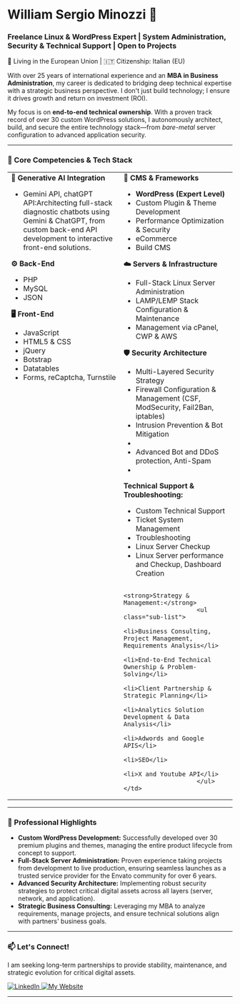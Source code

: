 # William Sergio Minozzi 👋
### Freelance Linux & WordPress Expert | System Administration, Security & Technical Support | Open to Projects 

<p align="left">
  📍 Living in the European Union | 🇮🇹 Citizenship: Italian (EU)
</p>

With over 25 years of international experience and an **MBA in Business Administration**, my career is dedicated to bridging deep technical expertise with a strategic business perspective. I don't just build technology; I ensure it drives growth and return on investment (ROI).

My focus is on **end-to-end technical ownership**. With a proven track record of over 30 custom WordPress solutions, I autonomously architect, build, and secure the entire technology stack—from *bare-metal* server configuration to advanced application security.

---

### 🚀 Core Competencies & Tech Stack

<table>
  <tr>
    <td valign="top" width="50%">
      <strong>🤖 Generative AI Integration</strong>
      <ul>
        <li>Gemini API, chatGPT API:Architecting full-stack diagnostic chatbots using Gemini & ChatGPT, from custom back-end API development to interactive front-end solutions.</li>
      </ul>
      <strong>⚙️ Back-End</strong>
      <ul>
        <li>PHP</li>
        <li>MySQL</li>
        <li>JSON</li>
      </ul>
      <strong>🖥️ Front-End</strong>
      <ul>
        <li>JavaScript</li>
        <li>HTML5 & CSS</li>
        <li>jQuery</li>
        <li>Botstrap</li>
        <li>Datatables</li>
         <li>Forms, reCaptcha, Turnstile</li>
      </ul>
    </td>
    <td valign="top" width="50%">
      <strong>🚀 CMS & Frameworks</strong>
      <ul>
        <li><strong>WordPress (Expert Level)</strong></li>
        <li>Custom Plugin & Theme Development</li>
        <li>Performance Optimization & Security</li>
         <li>eCommerce</li>
        <liPayment Methods: Paypal, Stripe and others payment Processing, Financial Reporting, Fraud Detection</li>
          <li>Build CMS</li>
      </ul>
      <strong>☁️ Servers & Infrastructure</strong>
      <ul>
        <li>Full-Stack Linux Server Administration</li>
        <li>LAMP/LEMP Stack Configuration & Maintenance</li>
        <li>Management via cPanel, CWP & AWS</li>
      </ul>
      <strong>🛡️ Security Architecture</strong>
      <ul>
        <li>Multi-Layered Security Strategy</li>
        <li>Firewall Configuration & Management (CSF, ModSecurity, Fail2Ban, iptables)</li>
        <li>Intrusion Prevention & Bot Mitigation<li>
        <li>Advanced Bot and DDoS protection, Anti-Spam<li>
      </ul>
      <strong>Technical Support & Troubleshooting:</strong>
<ul>
    <li>Custom Technical Support</li>
    <li>Ticket System Management</li>
    <li>Troubleshooting</li>
    <li>Linux Server Checkup</li>
  <li> Linux Server performance and Checkup, Dashboard Creation</li>
</ul>

                                  <strong>Strategy & Management:</strong>
                        <ul class="sub-list">
                            <li>Business Consulting, Project Management, Requirements Analysis</li>
                            <li>End-to-End Technical Ownership & Problem-Solving</li>
                            <li>Client Partnership & Strategic Planning</li>
                            <li>Analytics Solution Development & Data Analysis</li>
                            <li>Adwords and Google APIS</li>
                            <li>SEO</li>
                            <li>X and Youtube API</li>
                        </ul>
    </td>
  </tr>
</table>

---

### 🎯 Professional Highlights

-   **Custom WordPress Development:** Successfully developed over 30 premium plugins and themes, managing the entire product lifecycle from concept to support.
-   **Full-Stack Server Administration:** Proven experience taking projects from development to live production, ensuring seamless launches as a trusted service provider for the Envato community for over 6 years.
-   **Advanced Security Architecture:** Implementing robust security strategies to protect critical digital assets across all layers (server, network, and application).
-   **Strategic Business Consulting:** Leveraging my MBA to analyze requirements, manage projects, and ensure technical solutions align with partners' business goals.

---




### 📫 Let's Connect!

I am seeking long-term partnerships to provide stability, maintenance, and strategic evolution for critical digital assets.

<p>
  <!-- Link do LinkedIn -->
  <a href="https://www.linkedin.com/in/sergiominozzi/" target="_blank">
    <img src="https://img.shields.io/badge/LinkedIn-0077B5?style=for-the-badge&logo=linkedin&logoColor=white" alt="LinkedIn">
  </a>
  
  <!-- ✨ NOVO LINK PARA O SITE ✨ (Lembre-se de trocar o URL) -->
  <a href="https://sergiominozzi.com" target="_blank">
    <img src="https://img.shields.io/badge/Website-4A90E2?style=for-the-badge&logo=firefox-browser&logoColor=white" alt="My Website">
  </a>
  

</p>

---


